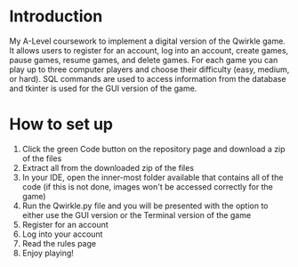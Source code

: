 # Introduction
My A-Level coursework to implement a digital version of the Qwirkle game. It allows users to register for an account, log into an account, create games, pause games, resume games, and delete games. For each game you can play up to three computer players and choose their difficulty (easy, medium, or hard). SQL commands are used to access information from the database and tkinter is used for the GUI version of the game.

# How to set up
1. Click the green Code button on the repository page and download a zip of the files
2. Extract all from the downloaded zip of the files
3. In your IDE, open the inner-most folder available that contains all of the code (if this is not done, images won't be accessed correctly for the game)
4. Run the Qwirkle.py file and you will be presented with the option to either use the GUI version or the Terminal version of the game
5. Register for an account
6. Log into your account
7. Read the rules page
8. Enjoy playing!

